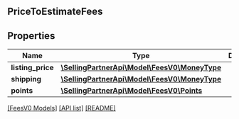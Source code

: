 ## PriceToEstimateFees

## Properties

Name | Type | Description | Notes
------------ | ------------- | ------------- | -------------
**listing_price** | [**\SellingPartnerApi\Model\FeesV0\MoneyType**](MoneyType.md) |  |
**shipping** | [**\SellingPartnerApi\Model\FeesV0\MoneyType**](MoneyType.md) |  | [optional]
**points** | [**\SellingPartnerApi\Model\FeesV0\Points**](Points.md) |  | [optional]

[[FeesV0 Models]](../) [[API list]](../../Api) [[README]](../../../README.md)
